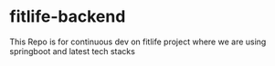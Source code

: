 # fitlife-backend
This Repo is for continuous dev on fitlife project where we are using springboot and latest tech stacks 
